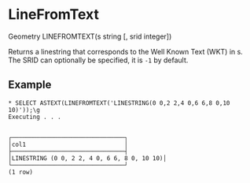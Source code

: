 # LineFromText #

Geometry LINEFROMTEXT(s string [, srid integer])

Returns a linestring that corresponds to the Well Known Text (WKT) in s. The SRID can optionally be specified, it is `-1` by default.

## Example ##

    * SELECT ASTEXT(LINEFROMTEXT('LINESTRING(0 0,2 2,4 0,6 6,8 0,10 10)'));\g 
    Executing . . .


    ┌────────────────────────────────┐
    │col1                            │
    ├────────────────────────────────┤
    │LINESTRING (0 0, 2 2, 4 0, 6 6, 8 0, 10 10)│
    └────────────────────────────────┘
    (1 row)

